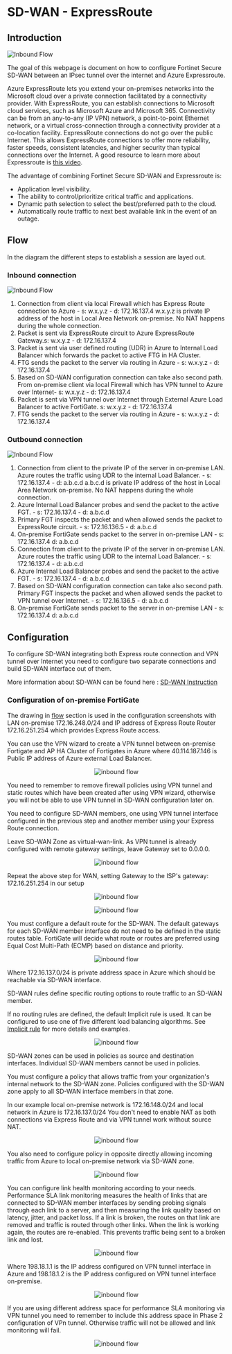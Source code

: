 # SD-WAN - ExpressRoute

## Introduction
![Inbound Flow](../images/SDWAN-EX-IPSEC/SDWAN-FLOW.png)

The goal of this webpage is document on how to configure Fortinet Secure SD-WAN between an IPsec tunnel over the internet and Azure Expressroute.
 
Azure ExpressRoute lets you extend your on-premises networks into the Microsoft cloud over a private connection facilitated by a connectivity provider. With ExpressRoute, you can establish connections to Microsoft cloud services, such as Microsoft Azure and Microsoft 365. Connectivity can be from an any-to-any (IP VPN) network, a point-to-point Ethernet network, or a virtual cross-connection through a connectivity provider at a co-location facility. ExpressRoute connections do not go over the public Internet. This allows ExpressRoute connections to offer more reliability, faster speeds, consistent latencies, and higher security than typical connections over the Internet. A good resource to learn more about Expressroute is [this video](https://www.youtube.com/watch?v=oevwZZ1YFS0).


The advantage of combining Fortinet Secure SD-WAN and Expressroute is:
- Application level visibility.
- The ability to control/prioritize critical traffic and applications.
- Dynamic path selection to select the best/preferred path to the cloud.
- Automatically route traffic to next best available link in the event of an outage.



## Flow
In the diagram the different steps to establish a session are layed out. 

### Inbound connection

![Inbound Flow](../images/SDWAN-EX-IPSEC/SDWAN-FLOW-Inbound.png)

1. Connection from client via local Firewall which has Express Route connection to Azure - s: w.x.y.z - d: 172.16.137.4
w.x.y.z is private IP address of the host in Local Area Network on-premise. No NAT happens during the whole connection.
2. Packet is sent via  ExpressRoute circuit to Azure ExpressRoute Gateway.s: w.x.y.z - d: 172.16.137.4
3. Packet is sent via user defined routing (UDR) in Azure to Internal Load Balancer which forwards the packet to active FTG in HA Cluster.
4. FTG sends the packet to the server via routing in Azure - s: w.x.y.z - d: 172.16.137.4
5. Based on SD-WAN configuration connection can take also second path. From on-premise client via local Firewall which has VPN tunnel to Azure over Internet- s: w.x.y.z - d: 172.16.137.4
6. Packet is sent via VPN tunnel over Internet through External Azure Load Balancer to active FortiGate. s: w.x.y.z - d: 172.16.137.4
7. FTG sends the packet to the server via routing in Azure - s: w.x.y.z - d: 172.16.137.4

### Outbound connection

![Inbound Flow](../images/SDWAN-EX-IPSEC/SDWAN-FLOW-Outbound.png)

1. Connection from client to the private IP of the server in on-premise LAN. Azure routes the traffic using UDR to the internal Load Balancer. - s: 172.16.137.4 - d: a.b.c.d
a.b.c.d is private IP address of the host in Local Area Network on-premise. No NAT happens during the whole connection.
2. Azure Internal Load Balancer probes and send the packet to the active FGT. - s: 172.16.137.4 - d: a.b.c.d
3. Primary FGT inspects the packet and when allowed sends the packet to ExpressRoute circuit. - s: 172.16.136.5 - d: a.b.c.d
4. On-premise FortiGate sends packet to the server in on-premise LAN - s: 172.16.137.4  d: a.b.c.d
5. Connection from client to the private IP of the server in on-premise LAN. Azure routes the traffic using UDR to the internal Load Balancer. - s: 172.16.137.4 - d: a.b.c.d
6. Azure Internal Load Balancer probes and send the packet to the active FGT. - s: 172.16.137.4 - d: a.b.c.d
7. Based on SD-WAN configuration connection can take also second path. Primary FGT inspects the packet and when allowed sends the packet to VPN tunnel over Internet. - s: 172.16.136.5 - d: a.b.c.d
8. On-premise FortiGate sends packet to the server in on-premise LAN - s: 172.16.137.4  d: a.b.c.d

## Configuration

To configure SD-WAN integrating both Express route connection and VPN tunnel over Internet you need to configure two separate connections and build SD-WAN interface out of them.

More information about SD-WAN can be found here :
[SD-WAN Instruction](https://docs.fortinet.com/document/fortigate/7.0.0/administration-guide/19246/sd-wan)

### Configuration of on-premise FortiGate

The drawing in [flow](#flow) section is used in the configuration screenshots with LAN on-premise 172.16.248.0/24 and IP address of Express Route Router 172.16.251.254 which provides Express Route access.

You can use the VPN wizard to create a VPN tunnel between on-premise Fortigate and AP HA Cluster of Fortigates in Azure where 40.114.187.146 is Public IP address of Azure external Load Balancer.

<p align="center">
  <img src="../images/SDWAN-EX-IPSEC/on-prem-vpn.png" alt="inbound flow">
</p>

You need to remember to remove firewall policies using VPN tunnel and static routes which have been created after using VPN wizard, otherwise you will not be able to use VPN tunnel in SD-WAN configuration later on.

You need to configure SD-WAN members, one using VPN tunnel interface configured in the previous step and another member using your Express Route connection.

Leave SD-WAN Zone as virtual-wan-link.
As VPN tunnel is already configured with remote gateway settings, leave Gateway set to 0.0.0.0.

<p align="center">
  <img src="../images/SDWAN-EX-IPSEC/on-prem-sd-wan-mem1.png" alt="inbound flow">
</p>

Repeat the above step for WAN, setting Gateway to the ISP's gateway: 172.16.251.254 in our setup
<p align="center">
  <img src="../images/SDWAN-EX-IPSEC/on-prem-sd-wan-mem2.png" alt="inbound flow">
</p>

<p align="center">
  <img src="../images/SDWAN-EX-IPSEC/on-prem-sd-wan-zone.png" alt="inbound flow">
</p>

You must configure a default route for the SD-WAN. The default gateways for each SD-WAN member interface do not need to be defined in the static routes table. FortiGate will decide what route or routes are preferred using Equal Cost Multi-Path (ECMP) based on distance and priority.

<p align="center">
  <img src="../images/SDWAN-EX-IPSEC/on-prem-sd-wan-route.png" alt="inbound flow">
</p>

Where 172.16.137.0/24 is private address space in Azure which should be reachable via SD-WAN interface.

SD-WAN rules define specific routing options to route traffic to an SD-WAN member.

If no routing rules are defined, the default Implicit rule is used. It can be configured to use one of five different load balancing algorithms. See [Implicit rule](https://docs.fortinet.com/document/fortigate/7.0.0/administration-guide/216765/implicit-rule) for more details and examples.

<p align="center">
  <img src="../images/SDWAN-EX-IPSEC/on-prem-sd-wan-rule.png" alt="inbound flow">
</p>

SD-WAN zones can be used in policies as source and destination interfaces. Individual SD-WAN members cannot be used in policies.

You must configure a policy that allows traffic from your organization's internal network to the SD-WAN zone. Policies configured with the SD-WAN zone apply to all SD-WAN interface members in that zone.

In our example local on-premise network is 172.16.148.0/24 and local network in Azure is 172.16.137.0/24
You don't need to enable NAT as both connections via Express Route and via VPN tunnel work without source NAT.

<p align="center">
  <img src="../images/SDWAN-EX-IPSEC/on-prem-sd-wan-policy1.png" alt="inbound flow">
</p>

You also need to configure policy in opposite directly allowing incoming traffic from Azure to local on-premise network via SD-WAN zone.

<p align="center">
  <img src="../images/SDWAN-EX-IPSEC/on-prem-sd-wan-policy2.png" alt="inbound flow">
</p>


You can configure link health monitoring according to your needs. 
Performance SLA link monitoring measures the health of links that are connected to SD-WAN member interfaces by sending probing signals through each link to a server, and then measuring the link quality based on latency, jitter, and packet loss. If a link is broken, the routes on that link are removed and traffic is routed through other links. When the link is working again, the routes are re-enabled. This prevents traffic being sent to a broken link and lost.

<p align="center">
  <img src="../images/SDWAN-EX-IPSEC/on-prem-sd-wan-sla.png" alt="inbound flow">
</p>

Where 198.18.1.1 is the IP address configured on VPN tunnel interface in Azure and 198.18.1.2 is the IP address configured on VPN tunnel interface on-premise.

<p align="center">
  <img src="../images/SDWAN-EX-IPSEC/on-prem-sd-wan-interface.png" alt="inbound flow">
</p>

If you are using different address space for performance SLA monitoring via VPN tunnel you need to remember to include this address space in Phase 2 configuration of VPn tunnel. Otherwise traffic will not be allowed and link monitoring will fail.

<p align="center">
  <img src="../images/SDWAN-EX-IPSEC/on-prem-sd-wan-sla2.png" alt="inbound flow">
</p>